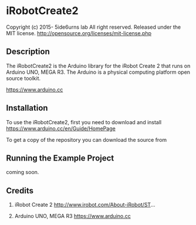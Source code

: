 # iRobotCreate2
Copyright (c) 2015- 5ide6urns lab All right reserved.
Released under the MIT license.
http://opensource.org/licenses/mit-license.php


## Description
The iRobotCreate2 is the Arduino library for the iRobot Create 2 that runs on Arduino UNO, MEGA R3.
The Arduino is a physical computing platform open source toolkit.

https://www.arduino.cc


## Installation
To use the iRobotCreate2, first you need to download and install
https://www.arduino.cc/en/Guide/HomePage

To get a copy of the repository you can download the source from


## Running the Example Project
coming soon.


## Credits
1) iRobot Create 2
http://www.irobot.com/About-iRobot/ST...

2) Arduino UNO, MEGA R3
https://www.arduino.cc
